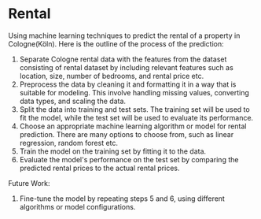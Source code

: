 # Rental
Using  machine learning techniques to predict the rental of a property in Cologne(Köln). Here is the outline of the process of the prediction:

1. Separate Cologne rental data with the features from the dataset consisting of rental dataset by including relevant features such as location, size, number of bedrooms, and rental price etc.
2. Preprocess the data by cleaning it and formatting it in a way that is suitable for modeling. This involve handling missing values, converting data types, and scaling the data.
3. Split the data into training and test sets. The training set will be used to fit the model, while the test set will be used to evaluate its performance.
4. Choose an appropriate machine learning algorithm or model for rental prediction. There are many options to choose from, such as linear regression, random forest etc.
5. Train the model on the training set by fitting it to the data.
6. Evaluate the model's performance on the test set by comparing the predicted rental prices to the actual rental prices.

Future Work:
1. Fine-tune the model by repeating steps 5 and 6, using different algorithms or model configurations.
